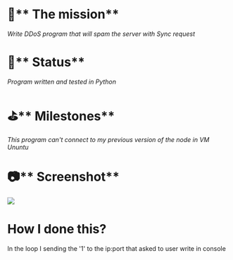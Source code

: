 # 🚀** The mission**

_Write DDoS program that will spam the server with Sync request_

# **🚦**** Status**

_Program written and tested in Python_

# **⛳****  Milestones**

_This program can't connect to my previous version of the node in VM Ununtu_

# 📷** Screenshot**

![](https://storage.googleapis.com/slite-api-files-production/files/67d5c9d9-123c-4105-af0d-69b6acdcdd0d/image.png)

# How I done this?

In the loop I sending the '1' to the ip:port that asked to user write in console
